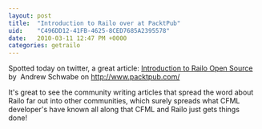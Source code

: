 ```yaml
---
layout: post
title:  "Introduction to Railo over at PacktPub"
uid:	"C496DD12-41FB-4625-8CED7685A2395578"
date:   2010-03-11 12:47 PM +0000
categories: getrailo
---
```

<p>Spotted today on twitter, a great article: <a href="http://www.packtpub.com/article/introduction-to-railo-open-source">Introduction to Railo Open Source</a> by  Andrew Schwabe on <a href="http://www.packtpub.com/">http://www.packtpub.com/</a></p>
<p>It's great to see the community writing articles that spread the word about Railo far out into other communities, which surely spreads what CFML developer's have known all along that CFML and Railo just gets things done! </p>
<p> </p>
<p> </p>